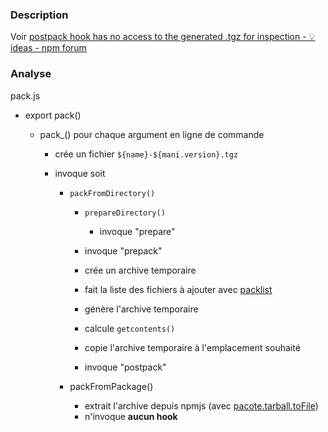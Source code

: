 ### Description

Voir [postpack hook has no access to the generated .tgz for inspection - 💡 ideas - npm forum](https://npm.community/t/postpack-hook-has-no-access-to-the-generated-tgz-for-inspection/9025)

### Analyse

pack.js

- export pack()

  - pack\_() pour chaque argument en ligne de commande

    - crée un fichier `${name}-${mani.version}.tgz`
    - invoque soit

      - `packFromDirectory()`

        - `prepareDirectory()`
          - invoque "prepare"
        - invoque "prepack"
        - crée un archive temporaire
        - fait la liste des fichiers à ajouter avec [packlist](https://www.npmjs.com/package/npm-packlist)
        - génère l'archive temporaire

        - calcule `getcontents()`
        - copie l'archive temporaire à l'emplacement souhaité
        - invoque "postpack"

      - packFromPackage()
        - extrait l'archive depuis npmjs (avec [pacote.tarball.toFile](https://www.npmjs.com/package/pacote#pacotetarballtofilespec-dest-opts))
        - n'invoque **aucun hook**
